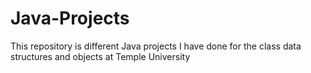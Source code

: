 # Java-Projects
This repository is different Java projects I have done for the class data structures and objects at Temple University
